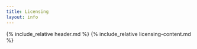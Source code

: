 ```yaml
---
title: Licensing
layout: info
---
```


{% include_relative header.md %}
{% include_relative licensing-content.md %}
